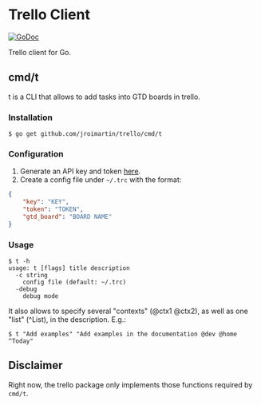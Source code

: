 # Trello Client

[![GoDoc](https://godoc.org/github.com/jroimartin/trello?status.svg)](https://godoc.org/github.com/jroimartin/trello)

Trello client for Go.

## cmd/t

t is a CLI that allows to add tasks into GTD boards in trello.

### Installation

```
$ go get github.com/jroimartin/trello/cmd/t
```

### Configuration

1. Generate an API key and token [here](https://trello.com/app-key).
2. Create a config file under `~/.trc` with the format:

```json
{
	"key": "KEY",
	"token": "TOKEN",
	"gtd_board": "BOARD NAME"
}
```

### Usage

```
$ t -h
usage: t [flags] title description
  -c string
	config file (default: ~/.trc)
  -debug
	debug mode
```

It also allows to specify several "contexts" (@ctx1 @ctx2), as well as one
"list" (^List), in the description. E.g.:

```
$ t "Add examples" "Add examples in the documentation @dev @home ^Today"
```

## Disclaimer

Right now, the trello package only implements those functions required by
`cmd/t`.
